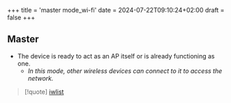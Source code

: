 +++
title = 'master mode_wi-fi'
date = 2024-07-22T09:10:24+02:00
draft = false
+++

## Master
- The device is ready to act as an AP itself or is already functioning as one. 
	- *In this mode, other wireless devices can connect to it to access the network.*

>[!quote] [iwlist](/obisdian_ntoes/notes_obsidian/ZPythonref/DjangoFramework/Network+/WI-FI/iwlist.md)